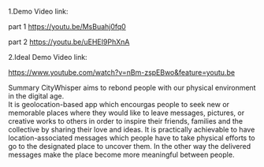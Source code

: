 1.Demo Video link:

part 1
https://youtu.be/MsBuahj0fq0

part 2
https://youtu.be/uEHEI9PhXnA



2.Ideal Demo Video link:

https://www.youtube.com/watch?v=nBm-zspEBwo&feature=youtu.be


Summary
CityWhisper aims to rebond people with our physical environment in the digital age.  
It is geolocation-based app which encourgas people to seek new or memorable places where they would like to leave messages, pictures, or creative works to others in order to inspire their friends, families and the collective by sharing their love and ideas. 
It is practically achievable to have location-associated messages which people have to take physical efforts to go to the designated place to uncover them. In the other way the delivered messages make the place become more meaningful between people. 
